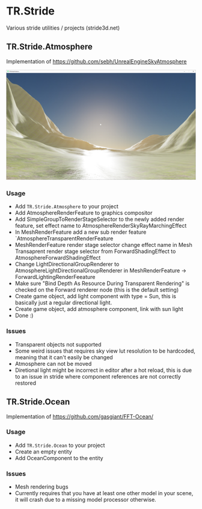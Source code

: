 # TR.Stride
Various stride utilities / projects (stride3d.net)

## TR.Stride.Atmosphere
Implementation of https://github.com/sebh/UnrealEngineSkyAtmosphere

![Atmosphere Screenshot](TR.Stride.Atmosphere/Screenshot.jpg?raw=true "Atmosphere Screenshot")

### Usage
* Add `TR.Stride.Atmosphere` to your project
* Add AtmosphereRenderFeature to graphics compositor
* Add SimpleGroupToRenderStageSelector to the newly added render feature, set effect name to AtmosphereRenderSkyRayMarchingEffect
* In MeshRenderFeature add a new sub render feature `AtmosphereTransparentRenderFeature
* MeshRenderFeature render stage selector change effect name in Mesh Transaprent render stage selector from ForwardShadingEffect to AtmosphereForwardShadingEffect
* Change LightDirectionalGroupRenderer to AtmosphereLightDirectionalGroupRenderer in MeshRenderFeature -> ForwardLightingRenderFeeature
* Make sure "Bind Depth As Resource During Transparent Rendering" is checked on the Forward renderer node (this is the default setting)
* Create game object, add light component with type = Sun, this is basically just a regular directional light.
* Create game object, add atmosphere component, link with sun light
* Done :)

### Issues
* Transparent objects not supported
* Some weird issues that requires sky view lut resolution to be hardcoded, meaning that it can't easily be changed
* Atmosphere can not be moved
* Diretional light might be incorrect in editor after a hot reload, this is due to an issue in stride where component references are not correctly restored

## TR.Stride.Ocean
Implementation of https://github.com/gasgiant/FFT-Ocean/

### Usage
* Add `TR.Stride.Ocean` to your project
* Create an empty entity
* Add OceanComponent to the entity

### Issues
* Mesh rendering bugs
* Currently requires that you have at least one other model in your scene, it will crash due to a missing model processor otherwise.